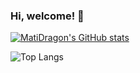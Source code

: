 ### Hi, welcome! 👋
[![MatiDragon's GitHub stats](https://github-readme-stats.vercel.app/api?username=MatiDragon&show_icons=true&theme=transparent)](https://github.com/anuraghazra/github-readme-stats)

![Top Langs](https://github-readme-stats.vercel.app/api/top-langs/?username=MatiDragon-YT&layout=compact&theme=transparent)

